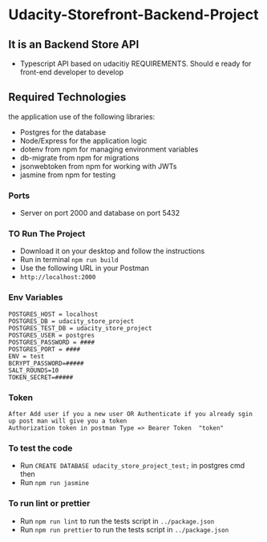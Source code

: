 # Udacity-Storefront-Backend-Project
## It is an Backend Store API 
- Typescript API based on udacitiy REQUIREMENTS. Should e ready for front-end developer to develop

## Required Technologies
the application use of the following libraries:
- Postgres for the database
- Node/Express for the application logic
- dotenv from npm for managing environment variables
- db-migrate from npm for migrations
- jsonwebtoken from npm for working with JWTs
- jasmine from npm for testing

### Ports 
- Server on port 2000 and database on port 5432

### TO Run The Project 
- Download it on your desktop and follow the instructions
- Run in terminal ```npm run build```
- Use the following URL in your Postman 
- ```http://localhost:2000``` 

### Env Variables 

```
POSTGRES_HOST = localhost
POSTGRES_DB = udacity_store_project
POSTGRES_TEST_DB = udacity_store_project
POSTGRES_USER = postgres
POSTGRES_PASSWORD = ####
POSTGRES_PORT = ####
ENV = test
BCRYPT_PASSWORD=#####
SALT_ROUNDS=10
TOKEN_SECRET=#####

```
### Token 
```
After Add user if you a new user OR Authenticate if you already sgin up post man will give you a token
Authorization token in postman Type => Bearer Token  "token"
```

### To test the code 
- Run ```CREATE DATABASE udacity_store_project_test;``` in postgres cmd then
- Run ```npm run jasmine```

### To run lint or prettier
- Run ```npm run lint``` to run the tests script in ```../package.json```
- Run ```npm run prettier``` to run the tests script in ```../package.json```
